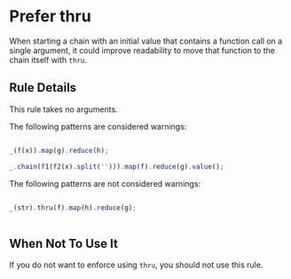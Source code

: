 # Prefer thru

When starting a chain with an initial value that contains a function call on a single argument, it could improve readability to move that function to the chain itself with `thru`.

## Rule Details

This rule takes no arguments.

The following patterns are considered warnings:

```js

_(f(x)).map(g).reduce(h);

_.chain(f1(f2(x).split(''))).map(f).reduce(g).value();

```

The following patterns are not considered warnings:

```js

_(str).thru(f).map(h).reduce(g);
 
```


## When Not To Use It

If you do not want to enforce using `thru`, you should not use this rule.
